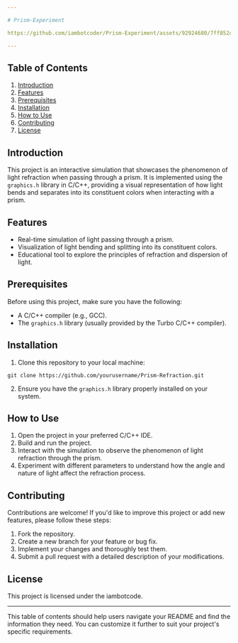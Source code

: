 ```yaml
---

# Prism-Experiment

https://github.com/iambotcoder/Prism-Experiment/assets/92924680/7ff852c4-0a98-4fbd-985f-594a87fd3882

---
```


## Table of Contents

1. [Introduction](#introduction)
2. [Features](#features)
3. [Prerequisites](#prerequisites)
4. [Installation](#installation)
5. [How to Use](#how-to-use)
6. [Contributing](#contributing)
7. [License](#license)

## Introduction

This project is an interactive simulation that showcases the phenomenon of light refraction when passing through a prism. It is implemented using the `graphics.h` library in C/C++, providing a visual representation of how light bends and separates into its constituent colors when interacting with a prism.

## Features

- Real-time simulation of light passing through a prism.
- Visualization of light bending and splitting into its constituent colors.
- Educational tool to explore the principles of refraction and dispersion of light.

## Prerequisites

Before using this project, make sure you have the following:

- A C/C++ compiler (e.g., GCC).
- The `graphics.h` library (usually provided by the Turbo C/C++ compiler).

## Installation

1. Clone this repository to your local machine:

```shell
git clone https://github.com/yourusername/Prism-Refraction.git
```

2. Ensure you have the `graphics.h` library properly installed on your system.

## How to Use

1. Open the project in your preferred C/C++ IDE.
2. Build and run the project.
3. Interact with the simulation to observe the phenomenon of light refraction through the prism.
4. Experiment with different parameters to understand how the angle and nature of light affect the refraction process.

## Contributing

Contributions are welcome! If you'd like to improve this project or add new features, please follow these steps:

1. Fork the repository.
2. Create a new branch for your feature or bug fix.
3. Implement your changes and thoroughly test them.
4. Submit a pull request with a detailed description of your modifications.

## License

This project is licensed under the iambotcode.

---

This table of contents should help users navigate your README and find the information they need. You can customize it further to suit your project's specific requirements.
